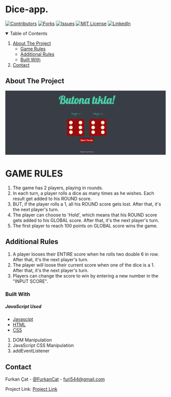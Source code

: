 # Dice-app.


<!--
*** Thanks for checking out the Best-README-Template. If you have a suggestion
*** that would make this better, please fork the repo and create a pull request
*** or simply open an issue with the tag "enhancement".
*** Thanks again! Now go create something AMAZING! :D
-->



<!-- PROJECT SHIELDS -->
<!--
*** I'm using markdown "reference style" links for readability.
*** Reference links are enclosed in brackets [ ] instead of parentheses ( ).
*** See the bottom of this document for the declaration of the reference variables
*** for contributors-url, forks-url, etc. This is an optional, concise syntax you may use.
*** https://www.markdownguide.org/basic-syntax/#reference-style-links
-->

[![Contributors][contributors-shield]][contributors-url]
[![Forks][forks-shield]][forks-url]
[![Issues][issues-shield]][issues-url]
[![MIT License][license-shield]][license-url]
[![LinkedIn][linkedin-shield]][linkedin-url]

<!-- TABLE OF CONTENTS -->
<details open="open">
  <summary>Table of Contents</summary>
  <ol>
    <li>
      <a href="#about-the-project">About The Project</a>
      <ul>
        <li><a href="#game-rules">Game Rules</a></li>
      </ul>
      <ul>
        <li><a href="#additional-rules">Additional Rules</a></li>
      </ul>
      <ul>
        <li><a href="#built-with">Built With</a></li>
      </ul>
    </li>
    <li><a href="#contact">Contact</a></li>
  </ol>
</details>



<!-- ABOUT THE PROJECT -->
## About The Project

<img src="images/project.png" width="800">

# GAME RULES

1. The game has 2 players, playing in rounds.
2. In each turn, a player rolls a dice as many times as he wishes. Each result get added to his ROUND score.
3. BUT, if the player rolls a 1, all his ROUND score gets lost. After that, it's the next player's turn.
4. The player can choose to 'Hold', which means that his ROUND score gets added to his GLOBAL score. After that, it's the next player's turn.
5. The first player to reach 100 points on GLOBAL score wins the game.

## Additional Rules

1. A player looses their ENTIRE score when he rolls two double 6 in row. After that, it's the next player's turn.
2. The player will loose their current score when one of the dice is a 1. After that, it's the next player's turn.
3. Players can change the score to win by entering a new number in the "INPUT SCORE".
### Built With

##### JavaScript Used
* [Javascipt](https://www.javascript.com/)
* [HTML](https://html.com/)
* [CSS](https://css.com/)

1. DOM Manipulation
2. JavaScript CSS Manipulation
3. addEventListener



<!-- CONTACT -->
## Contact

Furkan Çat - [@FurkanCat](https://twitter.com/FurkanCat) - furi544@gmail.com

Project Link: [Project Link](https://github.com/InsomniumFerum/dice-app)

<!-- MARKDOWN LINKS & IMAGES -->
<!-- https://www.markdownguide.org/basic-syntax/#reference-style-links -->
[contributors-shield]: https://img.shields.io/github/contributors/InsomniumFerum/Best-README-Template.svg?style=for-the-badge
[contributors-url]: https://github.com/InsomniumFerum/Best-README-Template/graphs/contributors
[forks-shield]: https://img.shields.io/github/forks/InsomniumFerum/Best-README-Template.svg?style=for-the-badge
[forks-url]: https://github.com/InsomniumFerum/Best-README-Template/network/members
[stars-shield]: https://img.shields.io/github/stars/InsomniumFerum/Best-README-Template.svg?style=for-the-badge
[stars-url]: https://github.com/InsomniumFerum/Best-README-Template/stargazers
[issues-shield]: https://img.shields.io/github/issues/InsomniumFerum/Best-README-Template.svg?style=for-the-badge
[issues-url]: https://github.com/InsomniumFerum/Best-README-Template/issues
[license-shield]: https://img.shields.io/github/license/InsomniumFerum/Best-README-Template.svg?style=for-the-badge
[license-url]: https://github.com/InsomniumFerum/Best-README-Template/blob/master/LICENSE.txt
[linkedin-shield]: https://img.shields.io/badge/-LinkedIn-black.svg?style=for-the-badge&logo=linkedin&colorB=555
[linkedin-url]: https://www.linkedin.com/in/furkan-%C3%A7at-20174216/
[product-screenshot]: images/project.png
